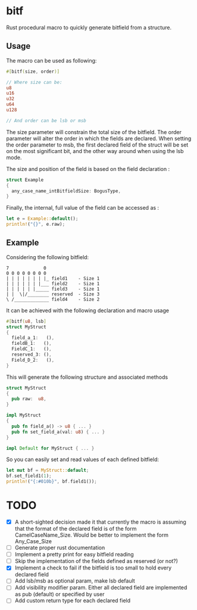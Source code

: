 # bitf
Rust procedural macro to quickly generate bitfield from a structure.

## Usage
The macro can be used as following:
```rust
#[bitf(size, order)]

// Where size can be:
u8
u16
u32
u64
u128

// And order can be lsb or msb
```
The size parameter will constrain the total size of the bitfield.
The order parameter will alter the order in which the fields are declared.
When setting the order parameter to msb, the first declared field of the struct will be set on the most significant bit, and the other way around when using the lsb mode.

The size and position of the field is based on the field declaration :
``` rust
struct Example
{
  any_case_name_intBitfieldSize: BogusType,
}
```

Finally, the internal, full value of the field can be accessed as :
``` rust
let e = Example::default();
println!("{}", e.raw);

```


## Example

Considering the following bitfield:

```
7             0
0 0 0 0 0 0 0 0
| | | | | | | |_ field1    - Size 1
| | | | | | |___ field2    - Size 1
| | | | | |_____ field3    - Size 1
| |  \|/________ reserved  - Size 3
\ /_____________ field4    - Size 2

```     
It can be achieved with the following declaration and macro usage

```rust
#[bitf(u8, lsb]
struct MyStruct
{
  field_a_1:   (),
  fieldB_1:   (),
  FieldC_1:   (),
  reserved_3: (),
  Field_D_2:   (),
}
```

This will generate the following structure and associated methods

```rust
struct MyStruct
{
  pub raw:  u8,
}

impl MyStruct
{
  pub fn field_a() -> u8 { ... }
  pub fn set_field_a(val: u8) { ... }
}

impl Default for MyStruct { ... }
```

So you can easily set and read values of each defined bitfield:

```rust
let mut bf = MyStruct::default;
bf.set_field1(1);
println!("{:#010b}", bf.field1());
```

# TODO
- [x] A short-sighted decision made it that currently the macro is assuming that the format of the declared field is of the form CamelCaseName_Size. Would be better to implement the form Any_Case_Size
- [ ] Generate proper rust documentation
- [ ] Implement a pretty print for easy bitfield reading
- [ ] Skip the implementation of the fields defined as reserved (or not?)
- [x] Implement a check to fail if the bitfield is too small to hold every declared field
- [ ] Add lsb/msb as optional param, make lsb default
- [ ] Add visibility modifier param. Either all declared field are implemented as pub (default) or specified by user
- [ ] Add custom return type for each declared field
